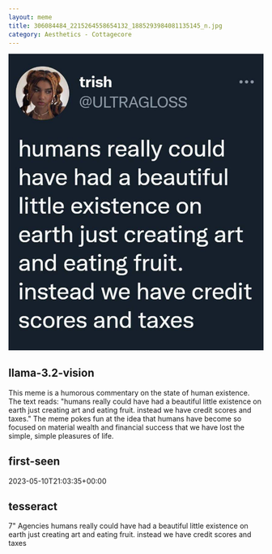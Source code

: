 ```yaml
---
layout: meme
title: 306084484_2215264558654132_1885293984081135145_n.jpg
category: Aesthetics - Cottagecore
---
```


<div markdown="0"><a href="306084484_2215264558654132_1885293984081135145_n.jpg"><img class="photo" src="306084484_2215264558654132_1885293984081135145_n.jpg" /></a>

<h2>llama-3.2-vision</h2>
<p title="Llama-3.2-Vision-11B is a really good model that probably gets the visual details right but doesn't understand literary or media references, and often fails to accurately represent the physical arrangement of objects and the implied relationships between the objects.">This meme is a humorous commentary on the state of human existence. The text reads: &quot;humans really could have had a beautiful little existence on earth just creating art and eating fruit. instead we have credit scores and taxes.&quot; The meme pokes fun at the idea that humans have become so focused on material wealth and financial success that we have lost the simple, simple pleasures of life.</p>

<h2>first-seen</h2>
<p title="Because Git doesn't preserve file modification times, this metadata file contains the file's modification time when it was added to the library.">2023-05-10T21:03:35+00:00</p>

<h2>tesseract</h2>
<p title="Tesseract is often terrible and just gives a lot of nonsense characters, but it used to be the state of the art, and usually it is better at correctly representing text than llama-3.2-vision-11b.">7&quot; Agencies humans really could have had a beautiful little existence on earth just creating art and eating fruit. instead we have credit scores and taxes</p>

</div>


